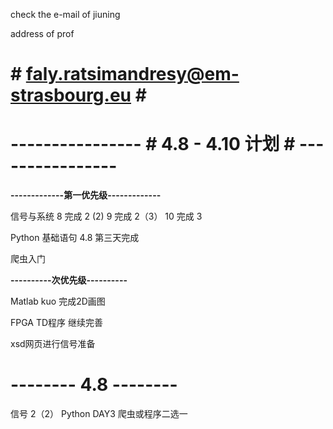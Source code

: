 check the e-mail of jiuning 

address of prof 

# # faly.ratsimandresy@em-strasbourg.eu # #

# ---------------- # 4.8 - 4.10 计划 # ---------------- #


 **********-------------第一优先级-------------**********

信号与系统    8 完成 2 (2) 
            9 完成 2（3）
           10 完成 3

Python  基础语句  4.8 第三天完成

爬虫入门  

**********----------次优先级----------**********

Matlab kuo 完成2D画图  

FPGA TD程序  继续完善  

xsd网页进行信号准备  


# -------- 4.8 -------- #
信号 2（2）
Python DAY3
爬虫或程序二选一
